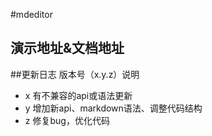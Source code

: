 #mdeditor

## 演示地址&文档地址



##更新日志
版本号（x.y.z）说明
- x 有不兼容的api或语法更新
- y 增加新api、markdown语法、调整代码结构
- z 修复bug，优化代码

